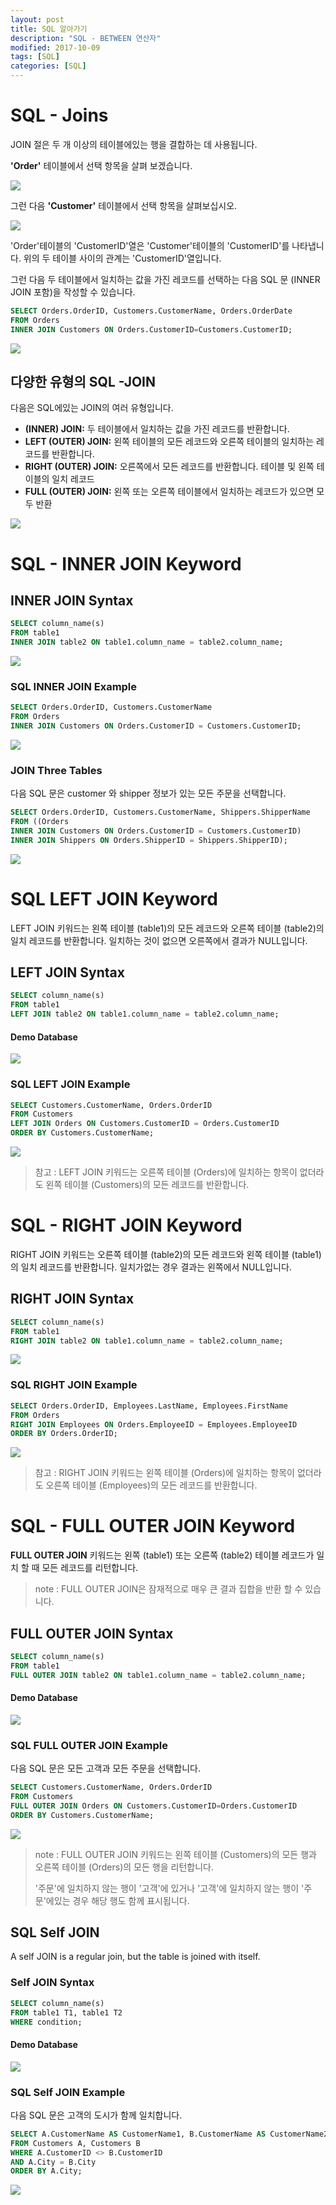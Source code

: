 ```yaml
---
layout: post
title: SQL 알아가기
description: "SQL - BETWEEN 연산자"
modified: 2017-10-09
tags: [SQL]
categories: [SQL]
---
```


# SQL - Joins

JOIN 절은 두 개 이상의 테이블에있는 행을 결합하는 데 사용됩니다. 

**'Order'** 테이블에서 선택 항목을 살펴 보겠습니다.

![](../images/sql-images/order.png)

그런 다음 **'Customer'** 테이블에서 선택 항목을 살펴보십시오.

![](../images/sql-images/custom.png)

'Order'테이블의 'CustomerID'열은 'Customer'테이블의 'CustomerID'를 나타냅니다. 
위의 두 테이블 사이의 관계는 'CustomerID'열입니다.

그런 다음 두 테이블에서 일치하는 값을 가진 레코드를 선택하는 다음 SQL 문 (INNER JOIN 포함)을 작성할 수 있습니다.

```sql
SELECT Orders.OrderID, Customers.CustomerName, Orders.OrderDate
FROM Orders
INNER JOIN Customers ON Orders.CustomerID=Customers.CustomerID;
```

![](../images/sql-images/inner%20join.png)

## 다양한 유형의 SQL -JOIN

다음은 SQL에있는 JOIN의 여러 유형입니다.

 - **(INNER) JOIN:** 
   두 테이블에서 일치하는 값을 가진 레코드를 반환합니다.
 - **LEFT (OUTER) JOIN:**
   왼쪽 테이블의 모든 레코드와 오른쪽 테이블의 일치하는 레코드를 반환합니다. 
 - **RIGHT (OUTER) JOIN:** 
   오른쪽에서 모든 레코드를 반환합니다. 테이블 및 왼쪽 테이블의 일치 레코드 
 - **FULL (OUTER) JOIN:** 
   왼쪽 또는 오른쪽 테이블에서 일치하는 레코드가 있으면 모두 반환
 
 
![](../images/sql-images/inner%20join%20table.png)
 
# SQL - INNER JOIN Keyword

## INNER JOIN Syntax

```sql
SELECT column_name(s)
FROM table1
INNER JOIN table2 ON table1.column_name = table2.column_name;
```
![](../images/sql-images/demo12.png)

### SQL INNER JOIN Example

```sql
SELECT Orders.OrderID, Customers.CustomerName
FROM Orders
INNER JOIN Customers ON Orders.CustomerID = Customers.CustomerID;
```
![](../images/sql-images/inner%20join%20on.png)


### JOIN Three Tables

다음 SQL 문은 customer 와  shipper 정보가 있는 모든 주문을 선택합니다.

```sql
SELECT Orders.OrderID, Customers.CustomerName, Shippers.ShipperName
FROM ((Orders
INNER JOIN Customers ON Orders.CustomerID = Customers.CustomerID)
INNER JOIN Shippers ON Orders.ShipperID = Shippers.ShipperID);
```
![](../images/sql-images/order%20shipper.png)

# SQL LEFT JOIN Keyword

LEFT JOIN 키워드는 왼쪽 테이블 (table1)의 모든 레코드와 오른쪽 테이블 (table2)의 일치 레코드를 반환합니다. 일치하는 것이 없으면 오른쪽에서 결과가 NULL입니다.

## LEFT JOIN Syntax

```sql
SELECT column_name(s)
FROM table1
LEFT JOIN table2 ON table1.column_name = table2.column_name;
```

#### Demo Database

![](../images/sql-images/demo%2013.png)

### SQL LEFT JOIN Example

```sql 
SELECT Customers.CustomerName, Orders.OrderID
FROM Customers
LEFT JOIN Orders ON Customers.CustomerID = Orders.CustomerID
ORDER BY Customers.CustomerName;
```
![](../images/sql-images/order%20null.png)

>참고 : LEFT JOIN 키워드는 오른쪽 테이블 (Orders)에 일치하는 항목이 없더라도 왼쪽 테이블 (Customers)의 모든 레코드를 반환합니다.
>

# SQL - RIGHT JOIN Keyword

RIGHT JOIN 키워드는 오른쪽 테이블 (table2)의 모든 레코드와 왼쪽 테이블 (table1)의 일치 레코드를 반환합니다. 일치가없는 경우 결과는 왼쪽에서 NULL입니다.

## RIGHT JOIN Syntax

```sql
SELECT column_name(s)
FROM table1
RIGHT JOIN table2 ON table1.column_name = table2.column_name;
```
![](../images/sql-images/demo14.png)

### SQL RIGHT JOIN Example

```sql
SELECT Orders.OrderID, Employees.LastName, Employees.FirstName
FROM Orders
RIGHT JOIN Employees ON Orders.EmployeeID = Employees.EmployeeID
ORDER BY Orders.OrderID;
```
![](../images/sql-images/right%20join.png)

>참고 : RIGHT JOIN 키워드는 왼쪽 테이블 (Orders)에 일치하는 항목이 없더라도 오른쪽 테이블 (Employees)의 모든 레코드를 반환합니다.
>


# SQL - FULL OUTER JOIN Keyword

**FULL OUTER JOIN** 키워드는 왼쪽 (table1) 또는 오른쪽 (table2) 테이블 레코드가 일치 할 때 모든 레코드를 리턴합니다. 

>note : FULL OUTER JOIN은 잠재적으로 매우 큰 결과 집합을 반환 할 수 있습니다.
>

## FULL OUTER JOIN Syntax

```sql
SELECT column_name(s)
FROM table1
FULL OUTER JOIN table2 ON table1.column_name = table2.column_name;
```

#### Demo Database

![](../images/sql-images/pull%20outer.png)

### SQL FULL OUTER JOIN Example

다음 SQL 문은 모든 고객과 모든 주문을 선택합니다. 

```sql
SELECT Customers.CustomerName, Orders.OrderID
FROM Customers
FULL OUTER JOIN Orders ON Customers.CustomerID=Orders.CustomerID
ORDER BY Customers.CustomerName;
```
![](../images/sql-images/all%20order.png)

>note : FULL OUTER JOIN 키워드는 왼쪽 테이블 (Customers)의 모든 행과 오른쪽 테이블 (Orders)의 모든 행을 리턴합니다. 
>
>'주문'에 일치하지 않는 행이 '고객'에 있거나 '고객'에 일치하지 않는 행이 '주문'에있는 경우 해당 행도 함께 표시됩니다.
>

## SQL Self JOIN

A self JOIN is a regular join, but the table is joined with itself.

### Self JOIN Syntax

```sql
SELECT column_name(s)
FROM table1 T1, table1 T2
WHERE condition;
```
#### Demo Database
![](../images/sql-images/demo%2017.png)

### SQL Self JOIN Example

다음 SQL 문은 고객의 도시가 함께 일치합니다.

```sql
SELECT A.CustomerName AS CustomerName1, B.CustomerName AS CustomerName2, A.City
FROM Customers A, Customers B
WHERE A.CustomerID <> B.CustomerID
AND A.City = B.City 
ORDER BY A.City;
```
![](../images/sql-images/same%20city.png)